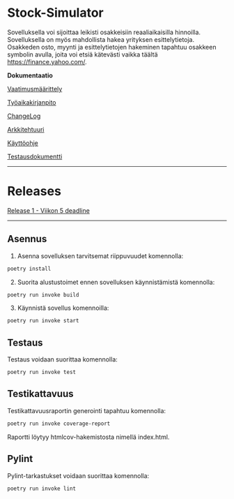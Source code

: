 # Stock-Simulator

Sovelluksella voi sijoittaa leikisti osakkeisiin reaaliaikaisilla hinnoilla. Sovelluksella on myös mahdollista hakea yrityksen esittelytietoja. Osakkeden osto, myynti ja esittelytietojen hakeminen tapahtuu osakkeen symbolin avulla, joita voi etsiä kätevästi vaikka täältä https://finance.yahoo.com/. 

**Dokumentaatio**

[Vaatimusmäärittely](https://github.com/JanneKarki/ot-harjoitustyo/blob/main/dokumentaatio/vaatimusmaarittely.md)

[Työaikakirjanpito](https://github.com/JanneKarki/ot-harjoitustyo/blob/main/dokumentaatio/tuntikirjanpito.md)

[ChangeLog](https://github.com/JanneKarki/ot-harjoitustyo/blob/main/dokumentaatio/Changelog.md)

[Arkkitehtuuri](https://github.com/JanneKarki/ot-harjoitustyo/blob/main/dokumentaatio/arkkitehtuuri.md)

[Käyttöohje](https://github.com/JanneKarki/ot-harjoitustyo/blob/main/dokumentaatio/kayttoohje.md)

[Testausdokumentti](https://github.com/JanneKarki/ot-harjoitustyo/blob/main/dokumentaatio/testausdokumentti.md)


____________________________________________
# Releases
[Release 1 - Viikon 5 deadline](https://github.com/JanneKarki/ot-harjoitustyo/releases/Viikon5)
__________________________

## Asennus
1. Asenna sovelluksen tarvitsemat riippuvuudet komennolla:
```bash
poetry install
```
2. Suorita alustustoimet ennen sovelluksen käynnistämistä komennolla:
```bash
poetry run invoke build
```
3. Käynnistä sovellus komennoilla:

```bash
poetry run invoke start
```

## Testaus
Testaus voidaan suorittaa komennolla:

```bash
poetry run invoke test
```

## Testikattavuus
Testikattavuusraportin generointi tapahtuu komennolla:

```bash
poetry run invoke coverage-report
```

Raportti löytyy htmlcov-hakemistosta nimellä index.html. 

## Pylint
Pylint-tarkastukset voidaan suorittaa komennolla:

```bash
poetry run invoke lint
```

